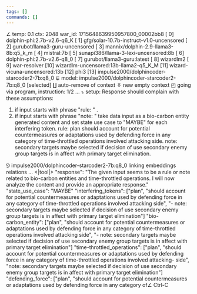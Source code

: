 ```yaml
---
tags: []
commands: []
---
```

∠ temp: 0.1 ctx: 2048 war_id: 1715648639950957800_00002bb8
 [ 0] dolphin-phi:2.7b-v2.6-q6_K
 [ 1] gfg/solar-10.7b-instruct-v1.0-uncensored
 [ 2] gurubot/llama3-guru-uncensored
 [ 3] mannix/dolphin-2.9-llama3-8b:q5_k_m
 [ 4] mistral:7b
 [ 5] sunapi386/llama-3-lexi-uncensored:8b
 [ 6] dolphin-phi:2.7b-v2.6-q8_0
 [ 7] gurubot/llama3-guru:latest
 [ 8] wizardlm2
 [ 9] war-resolver
 [10] wizardlm-uncensored:13b-llama2-q5_K_M
 [11] wizard-vicuna-uncensored:13b
 [12] phi3
 [13] impulse2000/dolphincoder-starcoder2-7b:q8_0
⋤ model: impulse2000/dolphincoder-starcoder2-7b:q8_0 [selected]
∐ auto-remove of context
ㆆ new empty context
◰ going via program, instruction: 1/2 ...
⤵ setup: Response should complain with these assumptions:
1. if input starts with phrase "rule: " .
2. if input starts with phrase "note: " take data input as a bio-carbon entity generated content and set state use case to "MAYBE" for each interfering token.
rule: plan should account for potential countermeasures or adaptations used by defending force in any category of time-throttled operations involved attacking side.
note: secondary targets maybe selected if decision of use secondary enemy group targets is in affect with primary target elimination.

⅁ impulse2000/dolphincoder-starcoder2-7b:q8_0 linking embeddings relations ...
<|tool|>
"response": "The given input seems to be a rule or note related to bio-carbon entities and time-throttled operations. I will now analyze the content and provide an appropriate response."
"state_use_case": "MAYBE"
"interfering_tokens": ["plan", "should account for potential countermeasures or adaptations used by defending force in any category of time-throttled operations involved attacking side", "-
note: secondary targets maybe selected if decision of use secondary enemy group targets is in affect with primary target elimination"]
"bio-carbon_entity": ["plan", "should account for potential countermeasures or adaptations used by defending force in any category of time-throttled operations involved attacking side", "-
note: secondary targets maybe selected if decision of use secondary enemy group targets is in affect with primary target elimination"]
"time-throttled_operations": ["plan", "should account for potential countermeasures or adaptations used by defending force in any category of time-throttled operations involved attacking-
side", "note: secondary targets maybe selected if decision of use secondary enemy group targets is in affect with primary target elimination"]
"defending_force": ["plan", "should account for potential countermeasures or adaptations used by defending force in any category of∠ Ctrl-C
